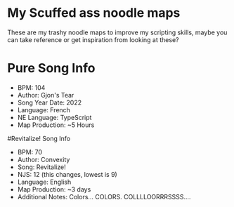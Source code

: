 # My Scuffed ass noodle maps
These are my trashy noodle maps to improve my scripting skills, maybe you can take reference or get inspiration from looking at these?
# Pure Song Info
* BPM: 104
* Author: Gjon's Tear
* Song Year Date: 2022
* Language: French
* NE Language: TypeScript
* Map Production: ~5 Hours

#Revitalize! Song Info
* BPM: 70
* Author: Convexity
* Song: Revitalize!
* NJS: 12 (this changes, lowest is 9)
* Language: English
* Map Production: ~3 days
* Additional Notes: Colors... COLORS. COLLLLOORRRSSSS....
